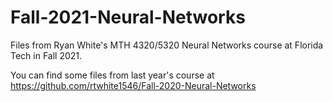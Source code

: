 # Fall-2021-Neural-Networks
Files from Ryan White's MTH 4320/5320 Neural Networks course at Florida Tech in Fall 2021.

You can find some files from last year's course at https://github.com/rtwhite1546/Fall-2020-Neural-Networks
